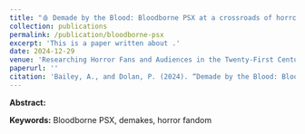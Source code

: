 ```yaml
---
title: "🩸 Demade by the Blood: Bloodborne PSX at a crossroads of horror fandoms (forthcoming)"
collection: publications
permalink: /publication/bloodborne-psx
excerpt: 'This is a paper written about .'
date: 2024-12-29
venue: 'Researching Horror Fans and Audiences in the Twenty-First Century'
paperurl: ''
citation: 'Bailey, A., and Dolan, P. (2024). “Demade by the Blood: Bloodborne PSX at a crossroads of horror fandoms.” In <i>Researching Horror Fans and Audiences in the Twenty-First Century</i>, edited by James Rendell and Kate Egan, Edinburgh University Press'
---
```


<b>Abstract:</b>  

<b>Keywords:</b> Bloodborne PSX, demakes, horror fandom 

